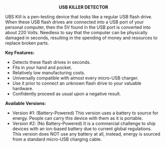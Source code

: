 <p align="center">
    <strong>USB KILLER DETECTOR</strong>
</p>
<p>
UBS Kill is a pen-testing device that looks like a regular USB flash drive. When these USB flash drives are connected into a USB port of your personal computer, then the 5V found in the USB port is converted into about 220 Volts. Needless to say that the computer can be physically damaged in seconds, resulting in the spending of money and resources to replace broken parts.
</p>
<p>
<strong>Key Features:</strong>
</p>
<ul>
<li>
Detects these flash drives in seconds.
</li>
<li>
Fits in your hand and pocket.
</li>
<li>
Relatively low manufacturing costs.
</li>
<li>
Universally compatible with almost every micro-USB charger.
</li>
<li>
Use it prior to connect an unknown flash drive to your valuable hardware.
</li>
<li>
Confidently proceed as usual upon a negative result.
</li>
</ul>
<p>
<strong>Available Versions:</strong>
</p>
<ul>
<li>
Version #1: (Battery-Powered) This version uses a battery to source for energy. People can carry this device with them as it is portable.
</li>
<li>
Version #2: (No Battery-Powered) It is a commercial challenge to ship devices with an ion-based battery due to current global regulations. This version does NOT use any battery at all, instead, energy is sourced from a standard micro-USB charging cable.
</li>
</ul>
